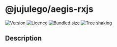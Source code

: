 # @jujulego/aegis-rxjs
[![Version](https://img.shields.io/npm/v/@jujulego/aegis-rxjs)](https://www.npmjs.com/package/@jujulego/aegis-rxjs)
![Licence](https://img.shields.io/github/license/jujulego/aegis)
[![Bundled size](https://badgen.net/bundlephobia/minzip/@jujulego/aegis-rxjs)](https://bundlephobia.com/package/@jujulego/aegis-rxjs)
[![Tree shaking](https://badgen.net/bundlephobia/tree-shaking/@jujulego/aegis-rxjs)](https://bundlephobia.com/package/@jujulego/aegis-rxjs)

## Description
